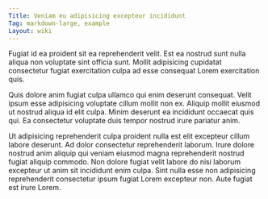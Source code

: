 ```yaml
---
Title: Veniam eu adipisicing excepteur incididunt
Tag: markdown-large, example
Layout: wiki
---
```

Fugiat id ea proident sit ea reprehenderit velit. Est ea nostrud sunt nulla aliqua non voluptate sint officia sunt. Mollit adipisicing cupidatat consectetur fugiat exercitation culpa ad esse consequat Lorem exercitation quis.

Quis dolore anim fugiat culpa ullamco qui enim deserunt consequat. Velit ipsum esse adipisicing voluptate cillum mollit non ex. Aliquip mollit eiusmod ut nostrud aliqua id elit culpa. Minim deserunt ea incididunt occaecat quis qui. Ea consectetur voluptate duis tempor nostrud irure pariatur anim.

Ut adipisicing reprehenderit culpa proident nulla est elit excepteur cillum labore deserunt. Ad dolor consectetur reprehenderit laborum. Irure dolore nostrud anim aliquip qui veniam eiusmod magna reprehenderit nostrud fugiat aliquip commodo. Non dolore fugiat velit labore do nisi laborum excepteur ut anim sit incididunt enim culpa. Sint nulla esse non adipisicing reprehenderit consectetur ipsum fugiat Lorem excepteur non. Aute fugiat est irure Lorem.